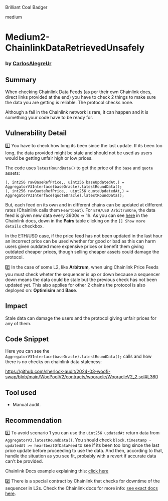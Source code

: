 Brilliant Coal Badger

medium

# Medium2-ChainlinkDataRetrievedUnsafely

### by [CarlosAlegreUr](https://github.com/CarlosAlegreUr)

## Summary

When checking Chainlink Data Feeds (as per their own Chainlink docs, direct links provided at the end) you have to check 2 things to make sure the data you are getting is reliable. The protocol checks none.

Although a fail in the Chainlink network is rare, it can happen and it is something your code have to be ready for.

## Vulnerability Detail

1️⃣ You have to check how long its been since the last update. If its been too long, the data provided might be stale and should not be used as users would be getting unfair high or low prices.

The code uses `latestRoundData()` to get the price of the `base` and `quote` assets:

```solidity
(, int256 rawBaseRefPrice,, uint256 baseUpdatedAt,) = AggregatorV3Interface(baseOracle).latestRoundData();
(, int256 rawQuoteRefPrice,, uint256 quoteUpdatedAt,) = AggregatorV3Interface(quoteOracle).latestRoundData();
```

But, each feed on its own and in different chains can be updated at different rates (Chainlink calls them `Heartbeat`). For `ETH/USD ArbitrumOne`, the data feed is given new data every 3600s => 1h. As you can see [here](https://docs.chain.link/data-feeds/price-feeds/addresses?network=arbitrum&page=1&search=ETH%2FUSD) in the Chainlink docs, down in the **Pairs** table clicking on the `[] Show more details` checkbox.

In the ETH/USD case, if the price feed has not been updated in the last hour an incorrect price can be used whether for good or bad as this can harm users given outdated more expensive prices or benefit them giving outdated cheaper prices, though selling cheaper assets could damage the protocol.


2️⃣ In the case of some L2, like **Arbitrum**, when uing Chainlink Price Feeds you must check wheter the sequencer is up or down because a sequencer down means the data could be stale but the previous check has not been updated yet. This also applies for other 2 chains the protocol is also deployed on: **Optimisim** and **Base**.

## Impact

Stale data can damage the users and the protocol giving unfair prices for any of them.

## Code Snippet

Here you can see the `AggregatorV3Interface(baseOracle).latestRoundData();` calls and how there is no checks on chainlink data staleness:

https://github.com/sherlock-audit/2024-03-woofi-swap/blob/main/WooPoolV2/contracts/wooracle/WooracleV2_2.sol#L360

## Tool used

- Manual audit.

## Recommendation

1️⃣ To avoid scenario 1 you can use the `uint256 updatedAt` return data from `AggregatorV3.latestRoundData()`. You should check `block.timestamp - updatedAt >= heartbeatOfDataFeed` to see if its been too long since the last price update before proceeding to use the data. And then, according to that, handle the situation as you see fit, probably with a revert if accurate data can't be provided.

Chainlink Docs example explaining this: [click here](https://docs.chain.link/data-feeds#check-the-timestamp-of-the-latest-answer)

2️⃣ There is a special contract by Chainlink that checks for downtime of the sequencer in L2s. Check the Chainlink docs for more info: [see exact docs here](https://docs.chain.link/data-feeds/l2-sequencer-feeds).
